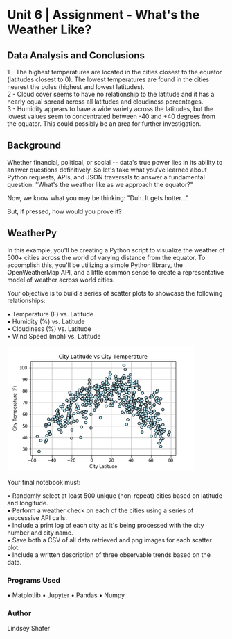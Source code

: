 # Unit 6 | Assignment - What's the Weather Like?

## Data Analysis and Conclusions

1 - The highest temperatures are located in the cities closest to the equator (latitudes closest to 0). The lowest temperatures are found in the cities nearest the poles (highest and lowest latitudes). <br>
2 - Cloud cover seems to have no relationship to the latitude and it has a nearly equal spread across all latitudes and cloudiness percentages. <br>
3 - Humidity appears to have a wide variety across the latitudes, but the lowest values seem to concentrated between -40 and +40 degrees from the equator. This could possibly be an area for further investigation. <br>

## Background

Whether financial, political, or social -- data's true power lies in its ability to answer questions definitively. So let's take what you've learned about Python requests, APIs, and JSON traversals to answer a fundamental question: "What's the weather like as we approach the equator?"

Now, we know what you may be thinking: "Duh. It gets hotter..."

But, if pressed, how would you prove it?

## WeatherPy

In this example, you'll be creating a Python script to visualize the weather of 500+ cities across the world of varying distance from the equator. To accomplish this, you'll be utilizing a simple Python library, the OpenWeatherMap API, and a little common sense to create a representative model of weather across world cities.

Your objective is to build a series of scatter plots to showcase the following relationships:

• Temperature (F) vs. Latitude<br>
• Humidity (%) vs. Latitude<br>
• Cloudiness (%) vs. Latitude<br>
• Wind Speed (mph) vs. Latitude<br>

<img src="https://github.com/LShafer/weatherpy/blob/master/Temp_Lat.png"><br>

Your final notebook must:

• Randomly select at least 500 unique (non-repeat) cities based on latitude and longitude.<br>
• Perform a weather check on each of the cities using a series of successive API calls.<br>
• Include a print log of each city as it's being processed with the city number and city name.<br>
• Save both a CSV of all data retrieved and png images for each scatter plot.<br>
• Include a written description of three observable trends based on the data.

### Programs Used
• Matplotlib
• Jupyter
• Pandas
• Numpy

### Author
Lindsey Shafer
